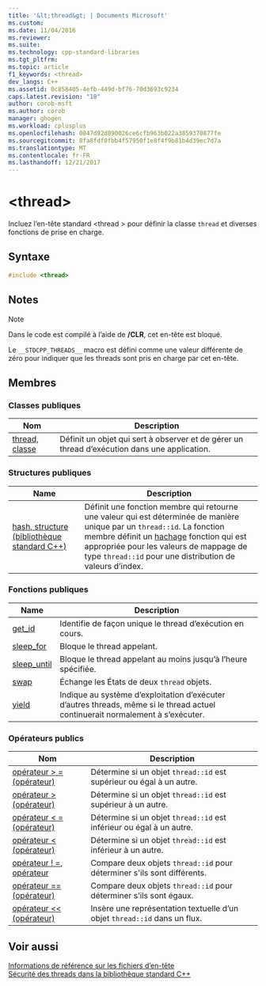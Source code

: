 ```yaml
---
title: '&lt;thread&gt; | Documents Microsoft'
ms.custom: 
ms.date: 11/04/2016
ms.reviewer: 
ms.suite: 
ms.technology: cpp-standard-libraries
ms.tgt_pltfrm: 
ms.topic: article
f1_keywords: <thread>
dev_langs: C++
ms.assetid: 0c858405-4efb-449d-bf76-70d3693c9234
caps.latest.revision: "18"
author: corob-msft
ms.author: corob
manager: ghogen
ms.workload: cplusplus
ms.openlocfilehash: 0847d92d890026ce6cfb963b022a3859370877fe
ms.sourcegitcommit: 8fa8fdf0fbb4f57950f1e8f4f9b81b4d39ec7d7a
ms.translationtype: MT
ms.contentlocale: fr-FR
ms.lasthandoff: 12/21/2017
---
```

# <a name="ltthreadgt"></a>&lt;thread&gt;
Incluez l’en-tête standard \<thread > pour définir la classe `thread` et diverses fonctions de prise en charge.  
  
## <a name="syntax"></a>Syntaxe  
  
```cpp  
#include <thread>  
```  
  
## <a name="remarks"></a>Notes  
  
> [!NOTE]
>  Dans le code est compilé à l’aide de **/CLR**, cet en-tête est bloqué.  
  
 Le `__STDCPP_THREADS__` macro est défini comme une valeur différente de zéro pour indiquer que les threads sont pris en charge par cet en-tête.  
  
## <a name="members"></a>Membres  
  
### <a name="public-classes"></a>Classes publiques  
  
|Nom|Description|  
|----------|-----------------|  
|[thread, classe](../standard-library/thread-class.md)|Définit un objet qui sert à observer et de gérer un thread d’exécution dans une application.|  
  
### <a name="public-structures"></a>Structures publiques  
  
|Name|Description|  
|----------|-----------------|  
|[hash, structure (bibliothèque standard C++)](../standard-library/hash-structure-stl.md)|Définit une fonction membre qui retourne une valeur qui est déterminée de manière unique par un `thread::id`. La fonction membre définit un [hachage](../standard-library/hash-class.md) fonction qui est appropriée pour les valeurs de mappage de type `thread::id` pour une distribution de valeurs d’index.|  
  
### <a name="public-functions"></a>Fonctions publiques  
  
|Name|Description|  
|----------|-----------------|  
|[get_id](../standard-library/thread-functions.md#get_id)|Identifie de façon unique le thread d’exécution en cours.|  
|[sleep_for](../standard-library/thread-functions.md#sleep_for)|Bloque le thread appelant.|  
|[sleep_until](../standard-library/thread-functions.md#sleep_until)|Bloque le thread appelant au moins jusqu’à l’heure spécifiée.|  
|[swap](../standard-library/thread-functions.md#swap)|Échange les États de deux `thread` objets.|  
|[yield](../standard-library/thread-functions.md#yield)|Indique au système d’exploitation d’exécuter d’autres threads, même si le thread actuel continuerait normalement à s’exécuter.|  
  
### <a name="public-operators"></a>Op&#233;rateurs publics  
  
|Nom|Description|  
|----------|-----------------|  
|[opérateur > = (opérateur)](../standard-library/thread-operators.md#op_gt_eq)|Détermine si un objet `thread::id` est supérieur ou égal à un autre.|  
|[opérateur > (opérateur)](../standard-library/thread-operators.md#op_gt)|Détermine si un objet `thread::id` est supérieur à un autre.|  
|[opérateur < = (opérateur)](../standard-library/thread-operators.md#op_lt_eq)|Détermine si un objet `thread::id` est inférieur ou égal à un autre.|  
|[opérateur < (opérateur)](../standard-library/thread-operators.md#op_lt)|Détermine si un objet `thread::id` est inférieur à un autre.|  
|[opérateur ! =, opérateur](../standard-library/thread-operators.md#op_neq)|Compare deux objets `thread::id` pour déterminer s'ils sont différents.|  
|[opérateur == (opérateur)](../standard-library/thread-operators.md#op_eq_eq)|Compare deux objets `thread::id` pour déterminer s’ils sont égaux.|  
|[opérateur << (opérateur)](../standard-library/thread-operators.md#op_lt_lt)|Insère une représentation textuelle d’un objet `thread::id` dans un flux.|  
  
## <a name="see-also"></a>Voir aussi  
 [Informations de référence sur les fichiers d’en-tête](../standard-library/cpp-standard-library-header-files.md)   
 [Sécurité des threads dans la bibliothèque standard C++](../standard-library/thread-safety-in-the-cpp-standard-library.md)

